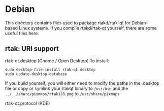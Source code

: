 
Debian
====================
This directory contains files used to package rtakd/rtak-qt
for Debian-based Linux systems. If you compile rtakd/rtak-qt yourself, there are some useful files here.

## rtak: URI support ##


rtak-qt.desktop  (Gnome / Open Desktop)
To install:

	sudo desktop-file-install rtak-qt.desktop
	sudo update-desktop-database

If you build yourself, you will either need to modify the paths in
the .desktop file or copy or symlink your rtakqt binary to `/usr/bin`
and the `../../share/pixmaps/rtak128.png` to `/usr/share/pixmaps`

rtak-qt.protocol (KDE)

